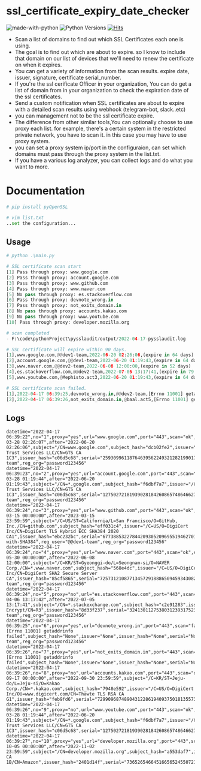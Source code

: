 # ssl_certificate_expiry_date_checker
![made-with-python][made-with-python]
![Python Versions][pyversion-button]
[![Hits](https://hits.seeyoufarm.com/api/count/incr/badge.svg?url=https%3A%2F%2Fgithub.com%2Fpassword123456%2Fhit-counter&count_bg=%2379C83D&title_bg=%23555555&icon=&icon_color=%23E7E7E7&title=hits&edge_flat=false)](https://hits.seeyoufarm.com)


[pyversion-button]: https://img.shields.io/pypi/pyversions/Markdown.svg
[made-with-python]: https://img.shields.io/badge/Made%20with-Python-1f425f.svg

- Scan a list of domains to find out which SSL Certificates each one is using.
- The goal is to find out which are about to expire. so I know to include that domain on our list of devices that we'll need to renew the certificate on when it expires.
- You can get a variety of information from the scan results. expire date, issuer, signature, certificate serial_number.
- If you're the ssl cerificate Officer in your organization, You can do get a list of domain from in your organization to check the expiration date of the ssl certificates.
- Send a custom notification when SSL certificates are about to expire with a detailed scan results using webhook (telegram-bot, slack..etc)
- you can management not to be the ssl certificate expire.
- The difference from other similar tools,You can optionally choose to use proxy each list. for example, there's a certain system in the restricted private network, you have to scan it. in this case you may have to use  proxy system.
- you can set a proxy system ip/port in the configuraion, can set which domains must pass through the proxy system in the list.txt.
- If you have a various log analyzer, you can collect logs and do what you want to more.

# Documentation
```python
# pip install pyOpenSSL

# vim list.txt
..set the configuration...
```

## Usage
```python
# python .\main.py 

# SSL certificate scan start
[1] Pass through proxy: www.google.com
[2] Pass through proxy: account.google.com
[3] Pass through proxy: www.github.com
[4] Pass through proxy: www.naver.com
[5] No pass through proxy: es.stackoverflow.com 
[6] Pass through proxy: devnote_wrong.in
[7] Pass through proxy: not_exits_domain.in
[8] No pass through proxy: accounts.kakao.com 
[9] No pass through proxy: www.youtube.com 
[10] Pass through proxy: developer.mozilla.org

# scan completed
- F:\code\pythonProject\pysslaudit/output/2022-04-17-pysslaudit.log 

# SSL certificate will expire within 90 days.
[1],www.google.com,@@dev1-team,2022-06-20 02:26:06,(expire in 64 days)
[2],account.google.com,@@dev1-team,2022-06-20 01:19:43,(expire in 64 days)
[3],www.naver.com,@@dev2-team,2022-06-08 12:00:00,(expire in 52 days)
[4],es.stackoverflow.com,@@dev2-team,2022-07-05 13:17:41,(expire in 79 days)
[5],www.youtube.com,@Mephisto.act3,2022-06-20 01:19:43,(expire in 64 days)

# SSL certificate scan failed.
[1],2022-04-17 06:39:25,devnote_wrong.in,@@dev2-team,[Errno 11001] getaddrinfo failed
[2],2022-04-17 06:39:26,not_exits_domain.in,@baal.act5,[Errno 11001] getaddrinfo failed
```

## Logs
```
datetime="2022-04-17 06:39:22",no="1",proxy="yes",url="www.google.com",port="443",scan="ok",expire_days="64",before="2022-03-28 02:26:07",after="2022-06-20 02:26:06",subject="/CN=www.google.com",subject_hash="dcb02fe2",issuer="/C=US/O=Google Trust Services LLC/CN=GTS CA 1C3",issuer_hash="c06d5c68",serial="259309961187646395622493212821990173132",signature="sha256WithRSAEncryption",reg_user="@@dev1-team",reg_org="password123456"
datetime="2022-04-17 06:39:23",no="2",proxy="yes",url="account.google.com",port="443",scan="ok",expire_days="64",before="2022-03-28 01:19:44",after="2022-06-20 01:19:43",subject="/CN=*.google.com",subject_hash="f6dbf7a7",issuer="/C=US/O=Google Trust Services LLC/CN=GTS CA 1C3",issuer_hash="c06d5c68",serial="127502721819390281842608657486466279250",signature="sha256WithRSAEncryption",reg_user="@@dev1-team",reg_org="password123456"
datetime="2022-04-17 06:39:24",no="3",proxy="yes",url="www.github.com",port="443",scan="ok",expire_days="333",before="2022-03-15 00:00:00",after="2023-03-15 23:59:59",subject="/C=US/ST=California/L=San Francisco/O=GitHub, Inc./CN=github.com",subject_hash="eff031c4",issuer="/C=US/O=DigiCert Inc/CN=DigiCert TLS Hybrid ECC SHA384 2020 CA1",issuer_hash="ebc232bc",serial="6773885322784420930520969551946270174",signature="ecdsa-with-SHA384",reg_user="@@dev1-team",reg_org="password123456"
datetime="2022-04-17 06:39:24",no="4",proxy="yes",url="www.naver.com",port="443",scan="ok",expire_days="52",before="2020-05-30 00:00:00",after="2022-06-08 12:00:00",subject="/C=KR/ST=Gyeonggi-do/L=Seongnam-si/O=NAVER Corp./CN=*.www.naver.com",subject_hash="568e4dc",issuer="/C=US/O=DigiCert Inc/CN=DigiCert SHA2 Secure Server CA",issuer_hash="85cf5865",serial="7257312108771345729188865094593430825",signature="sha256WithRSAEncryption",reg_user="@@dev2-team",reg_org="password123456"
datetime="2022-04-17 06:39:24",no="5",proxy="no",url="es.stackoverflow.com",port="443",scan="ok",expire_days="79",before="2022-04-06 13:17:42",after="2022-07-05 13:17:41",subject="/CN=*.stackexchange.com",subject_hash="c2e91283",issuer="/C=US/O=Let's Encrypt/CN=R3",issuer_hash="8d33f237",serial="324130112753803123931752308867694203067937",signature="sha256WithRSAEncryption",reg_user="@@dev2-team",reg_org="password123456"
datetime="2022-04-17 06:39:25",no="6",proxy="yes",url="devnote_wrong.in",port="443",scan="failed",expire_days="0",before="None",after="None",subject="[Errno 11001] getaddrinfo failed",subject_hash="None",issuer="None",issuer_hash="None",serial="None",signature="None",reg_user="@@dev2-team",reg_org="password123456"
datetime="2022-04-17 06:39:26",no="7",proxy="yes",url="not_exits_domain.in",port="443",scan="failed",expire_days="0",before="None",after="None",subject="[Errno 11001] getaddrinfo failed",subject_hash="None",issuer="None",issuer_hash="None",serial="None",signature="None",reg_user="@baal.act5",reg_org="password123456"
datetime="2022-04-17 06:39:26",no="8",proxy="no",url="accounts.kakao.com",port="443",scan="ok",expire_days="167",before="2021-09-17 00:00:00",after="2022-09-30 23:59:59",subject="/C=KR/ST=Jeju-do/L=Jeju-si/O=Kakao Corp./CN=*.kakao.com",subject_hash="7948e592",issuer="/C=US/O=DigiCert Inc/OU=www.digicert.com/CN=Thawte TLS RSA CA G1",issuer_hash="feb9fd6",serial="7299096874890431228619409375018135573",signature="sha256WithRSAEncryption",reg_user="@baal.act5",reg_org="password123456"
datetime="2022-04-17 06:39:26",no="9",proxy="no",url="www.youtube.com",port="443",scan="ok",expire_days="64",before="2022-03-28 01:19:44",after="2022-06-20 01:19:43",subject="/CN=*.google.com",subject_hash="f6dbf7a7",issuer="/C=US/O=Google Trust Services LLC/CN=GTS CA 1C3",issuer_hash="c06d5c68",serial="127502721819390281842608657486466279250",signature="sha256WithRSAEncryption",reg_user="@Mephisto.act3",reg_org="password123456"
datetime="2022-04-17 06:39:27",no="10",proxy="yes",url="developer.mozilla.org",port="443",scan="ok",expire_days="200",before="2021-10-05 00:00:00",after="2022-11-02 23:59:59",subject="/CN=developer.mozilla.org",subject_hash="a553daf7",issuer="/C=US/O=Amazon/OU=Server CA 1B/CN=Amazon",issuer_hash="2401d14f",serial="7365265466451665652455072129265632643",signature="sha256WithRSAEncryption",reg_user="@Mephisto.act3",reg_org="password123456"
```
